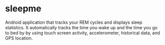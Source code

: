sleepme
=======

Android application that tracks your REM cycles and displays sleep statistics. It automatically tracks the time you wake up and the time you go to bed by by using touch screen activity, accelerometer, historical data, and GPS location.
